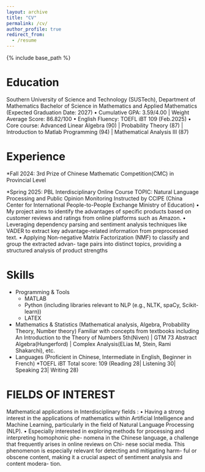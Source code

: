 ```yaml
---
layout: archive
title: "CV"
permalink: /cv/
author_profile: true
redirect_from:
  - /resume
---
```


{% include base_path %}

Education
======
Southern University of Science and Technology (SUSTech), Department of Mathematics
Bachelor of Science in Mathematics and Applied Mathematics (Expected Graduation Date: 2027)
• Cumulative GPA: 3.59/4.00 | Weight Average Score: 86.82/100
• English Fluency: TOEFL iBT 109 (Feb.2025)
• Core course: Advanced Linear Algebra (90) | Probability Theory (87) | Introduction to Matlab Programming (94) | Mathematical Analysis III (87)

Experience
======
*Fall 2024: 3rd Prize of Chinese Mathematic Competition(CMC) in Provincial Level

*Spring 2025: PBL Interdisciplinary Online Course
TOPIC: Natural Language Processing and Public Opinion Monitoring
Instructed by CCIPE (China Center for International People-to-People Exchange Ministry of
Education)
• My project aims to identify the advantages of specific products based on customer reviews and
ratings from online platforms such as Amazon.
• Leveraging dependency parsing and sentiment analysis techniques like VADER to extract key
advantage-related information from preprocessed text.
• Applying Non-negative Matrix Factorization (NMF) to classify and group the extracted advan-
tage pairs into distinct topics, providing a structured analysis of product strengths
  
Skills
======
* Programming & Tools
  * MATLAB
  * Python (including libraries relevant to NLP (e.g., NLTK, spaCy,
Scikit-learn))
  * LATEX
* Mathematics & Statistics (Mathematical analysis, Algebra, Probability Theory, Number theory)
Familiar with concepts from textbooks including An Introduction to the Theory of Numbers 5th(Niven)
| GTM 73 Abstract Algebra(Hungerford) | Complex Analysis(ELias M, Stein, Rami Shakarchi), etc.
* Languages (Proficient in Chinese, Intermediate in English, Beginner in French)
  *TOEFL iBT Total score: 109 (Reading 28| Listening 30| Speaking 23| Writing 28)


FIELDS OF INTEREST
======
Mathematical applications in Interdisciplinary fields :
• Having a strong interest in the applications of mathematics within Artificial Intelligence and
Machine Learning, particularly in the field of Natural Language Processing (NLP).
• Especially interested in exploring methods for processing and interpreting homophonic phe-
nomena in the Chinese language, a challenge that frequently arises in online reviews on Chi-
nese social media. This phenomenon is especially relevant for detecting and mitigating harm-
ful or obscene content, making it a crucial aspect of sentiment analysis and content modera-
tion.
  
